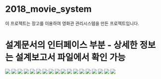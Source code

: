 # 2018_movie_system
이 프로젝트는 장고를 이용하여 영화관 관리시스템을 만든 프로젝트입니다.


# 설계문서의 인터페이스 부분 - 상세한 정보는 설계보고서 파일에서 확인 가능
![](page0033.jpg)
![](page0034.jpg)
![](page0035.jpg)
![](page0036.jpg)
![](page0037.jpg)
![](page0038.jpg)
![](page0039.jpg)
![](page0040.jpg)
![](page0041.jpg)
![](page0042.jpg)
![](page0043.jpg)
![](page0044.jpg)
![](page0045.jpg)
![](page0046.jpg)
![](page0047.jpg)
![](page0048.jpg)
![](page0049.jpg)
![](page0050.jpg)
